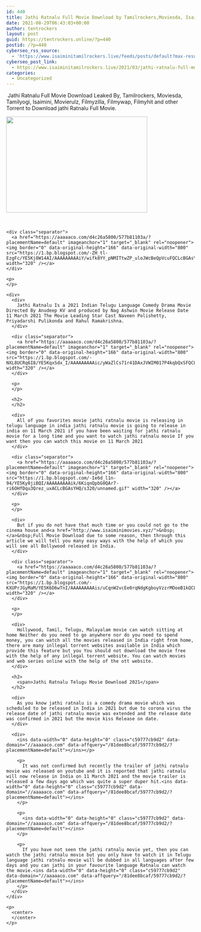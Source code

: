 ```yaml
---
id: 440
title: Jathi Ratnalu Full Movie Download by Tamilrockers,Moviesda, Isaimini 720p
date: 2021-08-29T06:43:03+00:00
author: tentrockers
layout: post
guid: https://tentrockers.online/?p=440
postid: /?p=440
cyberseo_rss_source:
  - 'https://www.isaiminitamilrockers.live/feeds/posts/default?max-results=150&start-index=151'
cyberseo_post_link:
  - https://www.isaiminitamilrockers.live/2021/03/jathi-ratnalu-full-movie-download-by.html
categories:
  - Uncategorized
---
```

<meta content="&nbsp; Jathi Ratnalu Full Movie Download &nbsp; Leaked By, Tamilrockers, Moviesda, Tamilyogi, Isaimini, Movierulz, Filmyzilla, Filmywap, Filmyhit and ..." name="twitter:description" />

  


<center>
</center>

  
<ins data-width="0" data-height="0" class="c59777cb9d2" data-domain="//aaaaaco.com" data-affquery="/81dee8bcaf/59777cb9d2/?placementName=default"></ins>

&nbsp;<span>Jathi Ratnalu Full Movie Download</span><span>&nbsp;</span><span>Leaked By, Tamilrockers, Moviesda, Tamilyogi, Isaimini, Movierulz, Filmyzilla, Filmywap, Filmyhit and other Torrent to Download jathi Ratnalu Full Movie.</span><ins data-width="0" data-height="0" class="c59777cb9d2" data-domain="//aaaaaco.com" data-affquery="/81dee8bcaf/59777cb9d2/?placementName=default"></ins>

<div>
  <div class="separator">
    <a href="https://1.bp.blogspot.com/-krVTr2gnLHo/YE5KcahNg3I/AAAAAAAAAiU/YExJjpUBCHUqEsNKo4ZNBlREgZhH1Z7BACLcBGAsYHQ/s1200/jathi-ratnal.jpg" imageanchor="1"><img loading="lazy" border="0" data-original-height="900" data-original-width="1200" height="257" src="https://1.bp.blogspot.com/-krVTr2gnLHo/YE5KcahNg3I/AAAAAAAAAiU/YExJjpUBCHUqEsNKo4ZNBlREgZhH1Z7BACLcBGAsYHQ/w377-h257/jathi-ratnal.jpg" width="377" /></a>
  </div>
  
  <p>
    <span><br /></span></div> 
    
    <div class="separator">
      <a href="https://aaaaaco.com/d4c26a5800/577b81103a/?placementName=default" imageanchor="1" target="_blank" rel="noopener"><img border="0" data-original-height="166" data-original-width="800" src="https://1.bp.blogspot.com/-ZH_tl-EzgFc/YE5Kj8W14AI/AAAAAAAAAiY/wifk8YY_pNMITtwZP_uloJWcBeQpVcuFQCLcBGAsYHQ/s320/unnamed.gif" width="320" /></a>
    </div>
    
    <p>
    </p>
    
    <div>
      <div>
        Jathi Ratnalu Is a 2021 Indian Telugu Language Comedy Drama Movie Directed By Anudeep KV and produced by Nag Ashwin Movie Release Date 11 March 2021 The Movie Leading Star Cast Naveen Polishetty, Priyadarshi Pulikonda and Rahul Ramakrishna.
      </div>
      
      <div class="separator">
        <a href="https://aaaaaco.com/d4c26a5800/577b81103a/?placementName=default" imageanchor="1" target="_blank" rel="noopener"><img border="0" data-original-height="166" data-original-width="800" src="https://1.bp.blogspot.com/-NXL8UCRq6I8/YE5KqxSdx_I/AAAAAAAAAic/yWaZlCs71r41DAxJVWIM017P4kqbQxSFQCLcBGAsYHQ/s320/unnamed.gif" width="320" /></a>
      </div>
      
      <p>
      </p>
      
      <h2>
      </h2>
      
      <div>
        All of you favorites movie jathi ratnalu movie is releasing in telugu language in india jathi ratnalu movie is going to release in india on 11 March 2021 if you have been waiting for jathi ratnalu movie for a long time and you want to watch jathi ratnalu movie If you want then you can watch this movie on 11 March 2021
      </div>
      
      <div class="separator">
        <a href="https://aaaaaco.com/d4c26a5800/577b81103a/?placementName=default" imageanchor="1" target="_blank" rel="noopener"><img border="0" data-original-height="166" data-original-width="800" src="https://1.bp.blogspot.com/-Ie6d_l1n-94/YE5Ky0jiBQI/AAAAAAAAAik/6KiqnQpbG0QAr7-ri6OHfDqu3Qrez_uxACLcBGAsYHQ/s320/unnamed.gif" width="320" /></a>
      </div>
      
      <p>
      </p>
      
      <div>
        But if you do not have that much time or you could not go to the cinema house and<a href="http://www.isaiminimovies.xyz/">&nbsp;</a>&nbsp;Full Movie Download due to some reason, then through this article we will tell you many easy ways with the help of which you will see all Bollywood released in India.
      </div>
      
      <div class="separator">
        <a href="https://aaaaaco.com/d4c26a5800/577b81103a/?placementName=default" imageanchor="1" target="_blank" rel="noopener"><img border="0" data-original-height="166" data-original-width="800" src="https://1.bp.blogspot.com/-KXUPrJGyMaM/YE5K6D6wTnI/AAAAAAAAAis/uCqnW2vcEe0rqNdgKgboyVzzrMOoeB1kQCLcBGAsYHQ/s320/unnamed.gif" width="320" /></a>
      </div>
      
      <p>
      </p>
      
      <div>
        Hollywood, Tamil, Telugu, Malayalam movie can watch sitting at home Neither do you need to go anywhere nor do you need to spend money, you can watch all the movies released in India right from home, there are many inllegal torrent websites available in India which provide this feature but you You should not download the movie free with the help of any inllegal torrent website. You can watch movies and web series online with the help of the ott website.
      </div>
      
      <h2>
        <span>Jathi Ratnalu Telugu Movie Download 2021</span>
      </h2>
      
      <div>
        As you know jathi ratnalu is a comedy drama movie which was scheduled to be released in India in 2021 but due to corona virus the release date of jathi ratnalu movie was extended and the release date was confirmed in 2021 but the movie kiss Release on date.
      </div>
      
      <div>
        <ins data-width="0" data-height="0" class="c59777cb9d2" data-domain="//aaaaaco.com" data-affquery="/81dee8bcaf/59777cb9d2/?placementName=default"></ins></p> 
        
        <p>
          It was not confirmed but recently the trailer of jathi ratnalu movie was released on youtube and it is reported that jathi ratnalu will now release in India on 11 March 2021 and the movie trailer is released a few days ago which was quite a super duper hit.<ins data-width="0" data-height="0" class="c59777cb9d2" data-domain="//aaaaaco.com" data-affquery="/81dee8bcaf/59777cb9d2/?placementName=default"></ins>
        </p>
        
        <p>
          <ins data-width="0" data-height="0" class="c59777cb9d2" data-domain="//aaaaaco.com" data-affquery="/81dee8bcaf/59777cb9d2/?placementName=default"></ins>
        </p>
        
        <p>
          If you have not seen the jathi ratnalu movie yet, then you can watch the jathi ratnalu movie but you only have to watch it in Telugu language jathi ratnalu movie will be dubbed in all languages ​​after few days and you can jathi in your favourite language Ratnalu can watch the movie.<ins data-width="0" data-height="0" class="c59777cb9d2" data-domain="//aaaaaco.com" data-affquery="/81dee8bcaf/59777cb9d2/?placementName=default"></ins>
        </p>
      </div>
    </div>
    
    <p>
      <center>
      </center>
    </p>